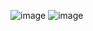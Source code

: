 ![image](https://user-images.githubusercontent.com/101430667/168493645-a0dad09e-6fdc-457f-a0aa-272bbc21b555.png)
![image](https://user-images.githubusercontent.com/101430667/168493859-dda1505f-0faa-4f88-ade9-d50fec81adc9.png)

